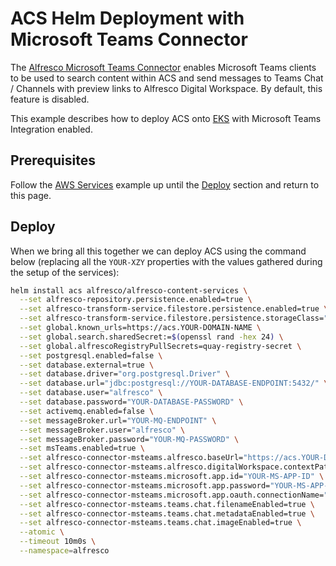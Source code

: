 # ACS Helm Deployment with Microsoft Teams Connector

The [Alfresco Microsoft Teams Connector](https://docs.alfresco.com/) enables
Microsoft Teams clients to be used to search content within ACS and send
messages to Teams Chat / Channels with preview links to Alfresco Digital
Workspace. By default, this feature is disabled.

This example describes how to deploy ACS onto [EKS](https://aws.amazon.com/eks)
with Microsoft Teams Integration enabled.

## Prerequisites

Follow the [AWS Services](with-aws-services.md) example up until the
[Deploy](with-aws-services.md#deploy) section and return to this page.

## Deploy

When we bring all this together we can deploy ACS using the command below (replacing all the `YOUR-XZY` properties with the values gathered during the setup of the services):

```bash
helm install acs alfresco/alfresco-content-services \
  --set alfresco-repository.persistence.enabled=true \
  --set alfresco-transform-service.filestore.persistence.enabled=true \
  --set alfresco-transform-service.filestore.persistence.storageClass="nfs-client" \
  --set global.known_urls=https://acs.YOUR-DOMAIN-NAME \
  --set global.search.sharedSecret:=$(openssl rand -hex 24) \
  --set global.alfrescoRegistryPullSecrets=quay-registry-secret \
  --set postgresql.enabled=false \
  --set database.external=true \
  --set database.driver="org.postgresql.Driver" \
  --set database.url="jdbc:postgresql://YOUR-DATABASE-ENDPOINT:5432/" \
  --set database.user="alfresco" \
  --set database.password="YOUR-DATABASE-PASSWORD" \
  --set activemq.enabled=false \
  --set messageBroker.url="YOUR-MQ-ENDPOINT" \
  --set messageBroker.user="alfresco" \
  --set messageBroker.password="YOUR-MQ-PASSWORD" \
  --set msTeams.enabled=true \
  --set alfresco-connector-msteams.alfresco.baseUrl="https://acs.YOUR-DOMAIN-NAME:443" \
  --set alfresco-connector-msteams.alfresco.digitalWorkspace.contextPath="/workspace/" \
  --set alfresco-connector-msteams.microsoft.app.id="YOUR-MS-APP-ID" \
  --set alfresco-connector-msteams.microsoft.app.password="YOUR-MS-APP-PWD" \
  --set alfresco-connector-msteams.microsoft.app.oauth.connectionName="alfresco" \
  --set alfresco-connector-msteams.teams.chat.filenameEnabled=true \
  --set alfresco-connector-msteams.teams.chat.metadataEnabled=true \
  --set alfresco-connector-msteams.teams.chat.imageEnabled=true \
  --atomic \
  --timeout 10m0s \
  --namespace=alfresco
```

